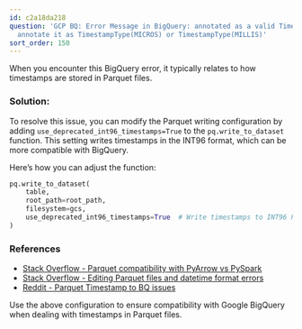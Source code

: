```yaml
---
id: c2a18da218
question: 'GCP BQ: Error Message in BigQuery: annotated as a valid Timestamp, please
  annotate it as TimestampType(MICROS) or TimestampType(MILLIS)'
sort_order: 150
---
```


When you encounter this BigQuery error, it typically relates to how timestamps are stored in Parquet files.

### Solution:

To resolve this issue, you can modify the Parquet writing configuration by adding `use_deprecated_int96_timestamps=True` to the `pq.write_to_dataset` function. This setting writes timestamps in the INT96 format, which can be more compatible with BigQuery.

Here’s how you can adjust the function:

```python
pq.write_to_dataset(
    table,
    root_path=root_path,
    filesystem=gcs,
    use_deprecated_int96_timestamps=True  # Write timestamps to INT96 Parquet format
)
```

### References

- [Stack Overflow - Parquet compatibility with PyArrow vs PySpark](https://stackoverflow.com/questions/48314880/are-parquet-file-created-with-pyarrow-vs-pyspark-compatible)
- [Stack Overflow - Editing Parquet files and datetime format errors](https://stackoverflow.com/questions/57798479/editing-parquet-files-with-python-causes-errors-to-datetime-format)
- [Reddit - Parquet Timestamp to BQ issues](https://www.reddit.com/r/bigquery/comments/16aoq0u/parquet_timestamp_to_bq_coming_across_as_int/?share_id=YXqCs5Jl6hQcw-kg6-VgF&utm_content=1&utm_medium=ios_app&utm_name=ioscss&utm_source=share&utm_term=1)

Use the above configuration to ensure compatibility with Google BigQuery when dealing with timestamps in Parquet files.